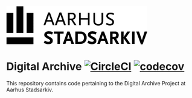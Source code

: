 ![Aarhus Stadsarkiv](Stadsarkiv.png)
# Digital Archive [![CircleCI](https://circleci.com/gh/aarhusstadsarkiv/digital-archive/tree/master.svg?style=shield)](https://circleci.com/gh/aarhusstadsarkiv/digital-archive/tree/master) [![codecov](https://codecov.io/gh/aarhusstadsarkiv/digital-archive/branch/master/graph/badge.svg)](https://codecov.io/gh/aarhusstadsarkiv/digital-archive)
This repository contains code pertaining to the Digital Archive Project at Aarhus Stadsarkiv.
